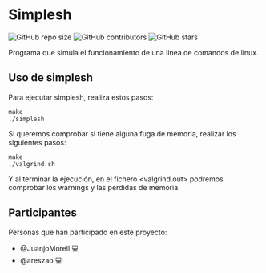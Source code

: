 # Simplesh

![GitHub repo size](https://img.shields.io/github/repo-size/JuanjoMorell/simplesh)
![GitHub contributors](https://img.shields.io/github/contributors/JuanjoMorell/simplesh)
![GitHub stars](https://img.shields.io/github/stars/JuanjoMorell/simplesh?style=social)

Programa que simula el funcionamiento de una linea de comandos de linux.

## Uso de simplesh

Para ejecutar simplesh, realiza estos pasos:

```
make
./simplesh
```

Si queremos comprobar si tiene alguna fuga de memoria, realizar los siguientes pasos:

```
make
./valgrind.sh
```
Y al terminar la ejecución, en el fichero <valgrind.out> podremos comprobar los warnings y las perdidas de memoria.

## Participantes

Personas que han participado en este proyecto:

* @JuanjoMorell 💻 
* @areszao 💻
